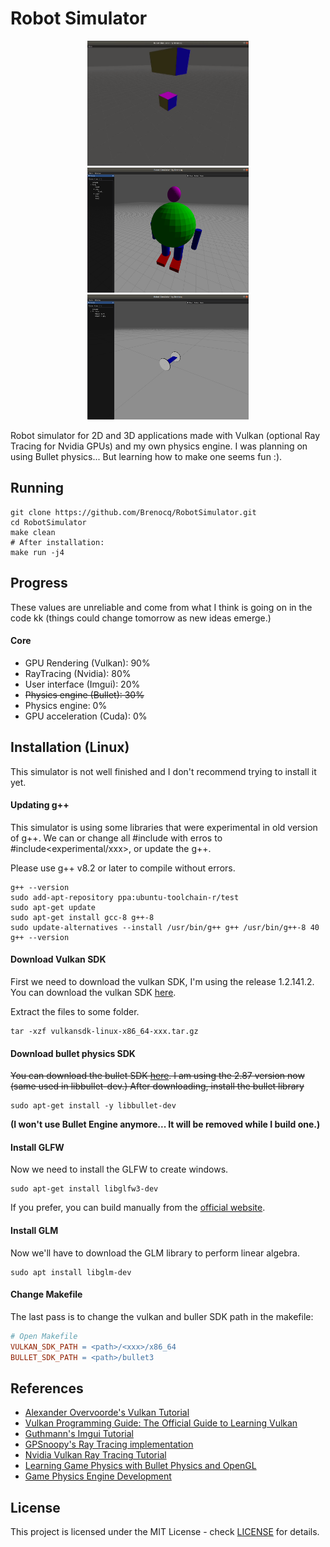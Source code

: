 # Robot Simulator
<p align="center">
 <img src="./img/2020-08-16.gif" height="200">
 <img src="./img/2020-08-30.png" height="200">
 <img src="./img/2020-09-01.png" height="200">
</p>

Robot simulator for 2D and 3D applications made with Vulkan (optional Ray Tracing for Nvidia GPUs) and my own physics engine. I was planning on using Bullet physics... But learning how to make one seems fun :).

## Running
```shell
git clone https://github.com/Brenocq/RobotSimulator.git
cd RobotSimulator
make clean
# After installation:
make run -j4
```

## Progress
These values are unreliable and come from what I think is going on in the code kk (things could change tomorrow as new ideas emerge.)

#### Core
 - GPU Rendering (Vulkan): 90%
 - RayTracing (Nvidia): 80%
 - User interface (Imgui): 20%
 - ~~Physics engine (Bullet): 30%~~
 - Physics engine: 0%
 - GPU acceleration (Cuda): 0%

## Installation (Linux)
This simulator is not well finished and I don't recommend trying to install it yet.

#### Updating g++
This simulator is using some libraries that were experimental in old version of g++. We can or change all #include<xxx> with erros to #include<experimental/xxx>, or update the g++.

Please use g++ v8.2 or later to compile without errors.
``` shell
g++ --version
sudo add-apt-repository ppa:ubuntu-toolchain-r/test
sudo apt-get update
sudo apt-get install gcc-8 g++-8
sudo update-alternatives --install /usr/bin/g++ g++ /usr/bin/g++-8 40
g++ --version
```

#### Download Vulkan SDK
First we need to download the vulkan SDK, I'm using the release 1.2.141.2.
You can download the vulkan SDK [here](https://vulkan.lunarg.com/sdk/home).

Extract the files to some folder.
``` shell
tar -xzf vulkansdk-linux-x86_64-xxx.tar.gz
```

#### Download bullet physics SDK 
~~You can download the bullet SDK [here](https://github.com/bulletphysics/bullet3/releases/tag/2.87). I am using the 2.87 version now (same used in libbullet-dev.)
After downloading, install the bullet library~~
``` shell
sudo apt-get install -y libbullet-dev
```
**(I won't use Bullet Engine anymore... It will be removed while I build one.)**


#### Install GLFW
Now we need to install the GLFW to create windows.

``` shell
sudo apt-get install libglfw3-dev
```
If you prefer, you can build manually from the [official website](https://www.glfw.org/).

#### Install GLM
Now we'll have to download the GLM library to perform linear algebra.

``` shell
sudo apt install libglm-dev
```

#### Change Makefile
The last pass is to change the vulkan and buller SDK path in the makefile:

``` Makefile
# Open Makefile
VULKAN_SDK_PATH = <path>/<xxx>/x86_64
BULLET_SDK_PATH = <path>/bullet3
```

## References
- [Alexander Overvoorde's Vulkan Tutorial](https://vulkan-tutorial.com/)
- [Vulkan Programming Guide: The Official Guide to Learning Vulkan](http://www.vulkanprogrammingguide.com/)
- [Guthmann's Imgui Tutorial](https://frguthmann.github.io/posts/vulkan_imgui/)
- [GPSnoopy's Ray Tracing implementation](https://github.com/GPSnoopy/RayTracingInVulkan)
- [Nvidia Vulkan Ray Tracing Tutorial](https://nvpro-samples.github.io/vk_raytracing_tutorial_KHR/)
- [Learning Game Physics with Bullet Physics and OpenGL](https://www.amazon.com.br/Learning-Game-Physics-Bullet-OpenGL/dp/1783281871)
- [Game Physics Engine Development](https://www.amazon.com.br/Game-Physics-Engine-Development-Commercial-Grade/dp/0123819768)

## License
This project is licensed under the MIT License - check [LICENSE](LICENSE) for details.
